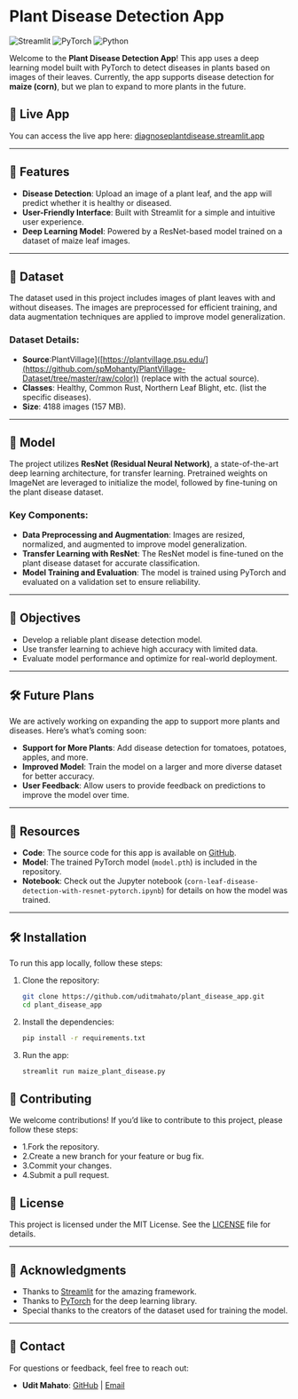 # Plant Disease Detection App

![Streamlit](https://img.shields.io/badge/Streamlit-FF4B4B?style=for-the-badge&logo=Streamlit&logoColor=white)
![PyTorch](https://img.shields.io/badge/PyTorch-EE4C2C?style=for-the-badge&logo=PyTorch&logoColor=white)
![Python](https://img.shields.io/badge/Python-3776AB?style=for-the-badge&logo=python&logoColor=white)

Welcome to the **Plant Disease Detection App**! This app uses a deep learning model built with PyTorch to detect diseases in plants based on images of their leaves. Currently, the app supports disease detection for **maize (corn)**, but we plan to expand to more plants in the future.

## 🌱 Live App

You can access the live app here: [diagnoseplantdisease.streamlit.app](https://diagnoseplantdisease.streamlit.app/)

---

## 🚀 Features

- **Disease Detection**: Upload an image of a plant leaf, and the app will predict whether it is healthy or diseased.
- **User-Friendly Interface**: Built with Streamlit for a simple and intuitive user experience.
- **Deep Learning Model**: Powered by a ResNet-based model trained on a dataset of maize leaf images.

---

## 📂 Dataset

The dataset used in this project includes images of plant leaves with and without diseases. The images are preprocessed for efficient training, and data augmentation techniques are applied to improve model generalization.

### Dataset Details:
- **Source**:PlantVillage]([https://plantvillage.psu.edu/](https://github.com/spMohanty/PlantVillage-Dataset/tree/master/raw/color)) (replace with the actual source).
- **Classes**: Healthy, Common Rust, Northern Leaf Blight, etc. (list the specific diseases).
- **Size**: 4188 images (157 MB).

---

## 🧠 Model

The project utilizes **ResNet (Residual Neural Network)**, a state-of-the-art deep learning architecture, for transfer learning. Pretrained weights on ImageNet are leveraged to initialize the model, followed by fine-tuning on the plant disease dataset.

### Key Components:
- **Data Preprocessing and Augmentation**: Images are resized, normalized, and augmented to improve model generalization.
- **Transfer Learning with ResNet**: The ResNet model is fine-tuned on the plant disease dataset for accurate classification.
- **Model Training and Evaluation**: The model is trained using PyTorch and evaluated on a validation set to ensure reliability.

---

## 🎯 Objectives

- Develop a reliable plant disease detection model.
- Use transfer learning to achieve high accuracy with limited data.
- Evaluate model performance and optimize for real-world deployment.

---

## 🛠️ Future Plans

We are actively working on expanding the app to support more plants and diseases. Here’s what’s coming soon:

- **Support for More Plants**: Add disease detection for tomatoes, potatoes, apples, and more.
- **Improved Model**: Train the model on a larger and more diverse dataset for better accuracy.
- **User Feedback**: Allow users to provide feedback on predictions to improve the model over time.

---

## 🧰 Resources

- **Code**: The source code for this app is available on [GitHub](https://github.com/uditmahato/plant_disease_app).
- **Model**: The trained PyTorch model (`model.pth`) is included in the repository.
- **Notebook**: Check out the Jupyter notebook (`corn-leaf-disease-detection-with-resnet-pytorch.ipynb`) for details on how the model was trained.

---

## 🛠️ Installation

To run this app locally, follow these steps:

1. Clone the repository:
   ```bash
   git clone https://github.com/uditmahato/plant_disease_app.git
   cd plant_disease_app

2. Install the dependencies:
   ```bash
   pip install -r requirements.txt

3. Run the app:
   ```bash
   streamlit run maize_plant_disease.py

## 🤝 Contributing
We welcome contributions! If you’d like to contribute to this project, please follow these steps:
- 1.Fork the repository.
- 2.Create a new branch for your feature or bug fix.
- 3.Commit your changes.
- 4.Submit a pull request.

## 📄 License

This project is licensed under the MIT License. See the [LICENSE](LICENSE) file for details.

---

## 🙏 Acknowledgments

- Thanks to [Streamlit](https://streamlit.io/) for the amazing framework.
- Thanks to [PyTorch](https://pytorch.org/) for the deep learning library.
- Special thanks to the creators of the dataset used for training the model.

---

## 📧 Contact

For questions or feedback, feel free to reach out:

- **Udit Mahato**: [GitHub](https://github.com/uditmahato) | [Email](mailto:uditmahato29271@gmail.com)
